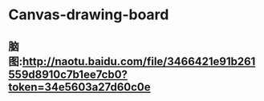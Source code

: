 # Canvas-drawing-board
## 脑图:http://naotu.baidu.com/file/3466421e91b261559d8910c7b1ee7cb0?token=34e5603a27d60c0e